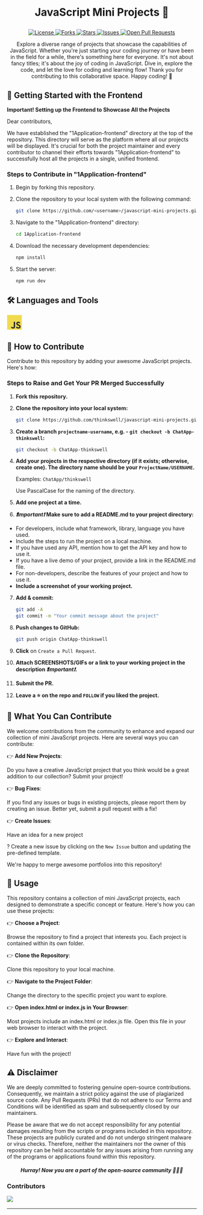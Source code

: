 # <p align="center">JavaScript Mini Projects 🚀</p>

<p align="center">
  <a href="https://github.com/thinkswell/javascript-mini-projects/blob/master/LICENSE" target="_blank">
    <img src="https://img.shields.io/github/license/thinkswell/javascript-mini-projects?style=for-the-badge&logo=appveyor" alt="License" />
  </a>
  <a href="https://github.com/thinkswell/javascript-mini-projects/fork" target="_blank">
    <img src="https://img.shields.io/github/forks/thinkswell/javascript-mini-projects?style=for-the-badge&logo=appveyor" alt="Forks" />
  </a>
  <a href="https://github.com/thinkswell/javascript-mini-projects/stargazers" target="blank">
    <img src="https://img.shields.io/github/stars/thinkswell/javascript-mini-projects?style=for-the-badge&logo=appveyor" alt="Stars" />
  </a>
  <a href="https://github.com/thinkswell/javascript-mini-projects/issues" target="blank">
    <img src="https://img.shields.io/github/issues/thinkswell/javascript-mini-projects.svg?style=for-the-badge&logo=appveyor" alt="Issues" />
  </a>
  <a href="https://github.com/thinkswell/javascript-mini-projects/pulls" target="blank">
    <img src="https://img.shields.io/github/issues-pr/thinkswell/javascript-mini-projects.svg?style=for-the-badge&logo=appveyor" alt="Open Pull Requests" />
  </a>
</p>

<p align="center">Explore a diverse range of projects that showcase the capabilities of JavaScript. Whether you're just starting your coding journey or have been in the field for a while, there's something here for everyone. It's not about fancy titles; it's about the joy of coding in JavaScript. Dive in, explore the code, and let the love for coding and learning flow! Thank you for contributing to this collaborative space. Happy coding! 🌟</p>

## 🚀 Getting Started with the Frontend

**Important! Setting up the Frontend to Showcase All the Projects**

Dear contributors,

We have established the "1Application-frontend" directory at the top of the repository. This directory will serve as the platform where all our projects will be displayed. It's crucial for both the project maintainer and every contributor to channel their efforts towards "1Application-frontend" to successfully host all the projects in a single, unified frontend.

### Steps to Contribute in "1Application-frontend"

1. Begin by forking this repository.

2. Clone the repository to your local system with the following command:

   ```bash
   git clone https://github.com/<username>/javascript-mini-projects.git
   ```

3. Navigate to the "1Application-frontend" directory:

   ```bash
   cd 1Application-frontend
   ```

4. Download the necessary development dependencies:

   ```bash
   npm install
   ```

5. Start the server:

   ```bash
   npm run dev
   ```

## 🛠️ Languages and Tools

<p align="left">
  <a href="https://developer.mozilla.org/en-US/docs/Web/JavaScript" target="_blank" rel="noreferrer">
    <img src="https://raw.githubusercontent.com/devicons/devicon/master/icons/javascript/javascript-original.svg" alt="javascript" width="40" height="40" />
  </a>
  <!-- Add more relevant icons as needed -->
</p>

## 🤝 How to Contribute

Contribute to this repository by adding your awesome JavaScript projects. Here's how:

### Steps to Raise and Get Your PR Merged Successfully

1. **Fork this repository.**

2. **Clone the repository into your local system:**

   ```bash
   git clone https://github.com/thinkswell/javascript-mini-projects.git
   ```

3. **Create a branch `projectname-username`, e.g. - `git checkout -b ChatApp-thinkswell`:**

   ```bash
   git checkout -b ChatApp-thinkswell
   ```

4. **Add your projects in the respective directory (if it exists; otherwise, create one). The directory name should be your `ProjectName/USERNAME`.**

   Examples: `ChatApp/thinkswell`

   Use PascalCase for the naming of the directory.

5. **Add one project at a time.**

6.  _**❗Important❗**_ **Make sure to add a README.md to your project directory:**

   - For developers, include what framework, library, language you have used.
   - Include the steps to run the project on a local machine.
   - If you have used any API, mention how to get the API key and how to use it.
   - If you have a live demo of your project, provide a link in the README.md file.
   - For non-developers, describe the features of your project and how to use it.
   - **Include a screenshot of your working project.**

7. **Add & commit:**

   ```bash
   git add -A
   git commit -m "Your commit message about the project"
   ```

8. **Push changes to GitHub:**

   ```bash
   git push origin ChatApp-thinkswell
   ```

9. **Click** on `Create a Pull Request`.

10. **Attach SCREENSHOTS/GIFs or a link to your working project in the description _❗Important❗_.**

11. **Submit the PR.**

12. **Leave a ⭐ on the repo and `FOLLOW` if you liked the project.**

## 🌟 What You Can Contribute

We welcome contributions from the community to enhance and expand our collection of mini JavaScript projects. Here are several ways you can contribute:

👉 **Add New Projects**:

Do you have a creative JavaScript project that you think would be a great addition to our collection? Submit your project!

👉 **Bug Fixes**:

If you find any issues or bugs in existing projects, please report them by creating an issue. Better yet, submit a pull request with a fix!

👉 **Create Issues**:

Have an idea for a new project

? Create a new issue by clicking on the `New Issue` button and updating the pre-defined template.

We're happy to merge awesome portfolios into this repository!

## 🚀 Usage

This repository contains a collection of mini JavaScript projects, each designed to demonstrate a specific concept or feature. Here's how you can use these projects:

👉 **Choose a Project**:

Browse the repository to find a project that interests you. Each project is contained within its own folder.

👉 **Clone the Repository**:

Clone this repository to your local machine.

👉 **Navigate to the Project Folder**:

Change the directory to the specific project you want to explore.

👉 **Open index.html or index.js in Your Browser**:

Most projects include an index.html or index.js file. Open this file in your web browser to interact with the project.

👉 **Explore and Interact**:

Have fun with the project!

## ⚠️ Disclaimer

We are deeply committed to fostering genuine open-source contributions. Consequently, we maintain a strict policy against the use of plagiarized source code. Any Pull Requests (PRs) that do not adhere to our Terms and Conditions will be identified as spam and subsequently closed by our maintainers.

Please be aware that we do not accept responsibility for any potential damages resulting from the scripts or programs included in this repository. These projects are publicly curated and do not undergo stringent malware or virus checks. Therefore, neither the maintainers nor the owner of this repository can be held accountable for any issues arising from running any of the programs or applications found within this repository.

##### <p align="center">Hurray! Now you are a part of the open-source community 🚀🚀🚀</p>

### Contributors
<a href="https://github.com/thinkswell/javascript-mini-projects/graphs/contributors">
  <img src="https://contrib.rocks/image?repo=thinkswell/javascript-mini-projects" />
</a>


---
